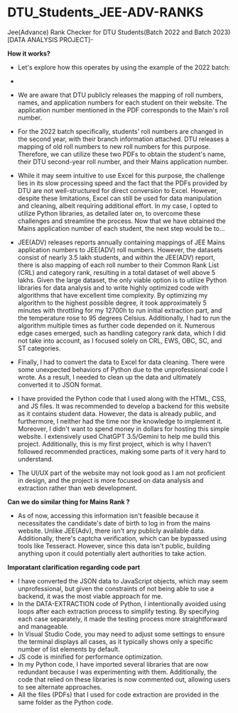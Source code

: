 # DTU_Students_JEE-ADV-RANKS
Jee(Advance) Rank Checker for DTU Students(Batch 2022 and Batch 2023)[DATA ANALYSIS PROJECT]-

**How it works?**

* Let's explore how this operates by using the example of the 2022 batch:
* 
* We are aware that DTU publicly releases the mapping of roll numbers, names, and application numbers for each student on their website. The application number mentioned in the PDF corresponds to the Main's roll number.

* For the 2022 batch specifically, students' roll numbers are changed in the second year, with their branch information attached. DTU releases a mapping of old roll numbers to new roll numbers for this purpose. Therefore, we can utilize these two PDFs to obtain the student's name, their DTU second-year roll number, and their Mains application number.

* While it may seem intuitive to use Excel for this purpose, the challenge lies in its slow processing speed and the fact that the PDFs provided by DTU are not well-structured for direct conversion to Excel. However, despite these limitations, Excel can still be used for data manipulation and cleaning, albeit requiring additional effort. In my case, I opted to utilize Python libraries, as detailed later on, to overcome these challenges and streamline the process.
Now that we have obtained the Mains application number of each student, the next step would be to...

* JEE(ADV) releases reports annually containing mappings of JEE Mains application numbers to JEE(ADV) roll numbers. However, the datasets consist of nearly 3.5 lakh students, and within the JEE(ADV) report, there is also mapping of each roll number to their Common Rank List (CRL) and category rank, resulting in a total dataset of well above 5 lakhs. Given the large dataset, the only viable option is to utilize Python libraries for data analysis and to write highly optimized code with algorithms that have excellent time complexity. By optimizing my algorithm to the highest possible degree, it took approximately 5 minutes with throttling for my 12700h to run initial extraction part, and the temperature rose to 95 degrees Celsius. Additionally, I had to run the algorithm multiple times as further code depended on it. Numerous edge cases emerged, such as handling category rank data, which I did not take into account, as I focused solely on CRL, EWS, OBC, SC, and ST categories.

* Finally, I had to convert the data to Excel for data cleaning. There were some unexpected behaviors of Python due to the unprofessional code I wrote. As a result, I needed to clean up the data and ultimately converted it to JSON format.

* I have provided the Python code that I used along with the HTML, CSS, and JS files. It was recommended to develop a backend for this website as it contains student data. However, the data is already public, and furthermore, I neither had the time nor the knowledge to implement it. Moreover, I didn't want to spend money in dollars for hosting this simple website. I extensively used ChatGPT 3.5/Gemini to help me build this project. Additionally, this is my first project, which is why I haven't followed recommended practices, making some parts of it very hard to understand.

* The UI/UX part of the website may not look good as I am not proficient in design, and the project is more focused on data analysis and extraction rather than web development.

**Can we do similar thing for Mains Rank ?**

* As of now, accessing this information isn't feasible because it necessitates the candidate's date of birth to log in from the mains website. Unlike JEE(Adv), there isn't any publicly available data. Additionally, there's captcha verification, which can be bypassed using tools like Tesseract. However, since this data isn't public, building anything upon it could potentially alert authorities to take action.

**Imporatant clarification regarding code part**

* I have converted the JSON data to JavaScript objects, which may seem unprofessional, but given the constraints of not being able to use a backend, it was the most viable approach for me.
* In the DATA-EXTRACTION code of Python, I intentionally avoided using loops after each extraction process to simplify testing. By specifying each case separately, it made the testing process more straightforward and manageable.
* In Visual Studio Code, you may need to adjust some settings to ensure the terminal displays all cases, as it typically shows only a specific number of list elements by default.
* JS code is minified for performance optimization.
* In my Python code, I have imported several libraries that are now redundant because I was experimenting with them. Additionally, the code that relied on these libraries is now commented out, allowing users to see alternate approaches.
* All the files (PDFs) that I used for code extraction are provided in the same folder as the Python code.


